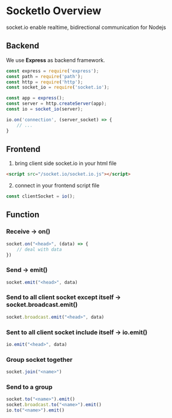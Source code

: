 # SocketIo Overview


socket.io enable realtime, bidirectional communication for Nodejs

## Backend

We use **Express** as backend framework.

```js
const express = require('express');
const path = require('path');
const http = require('http');
const socket_io = require('socket.io');

const app = express();
const server = http.createServer(app);
const io = socket_io(server);

io.on('connection', (server_socket) => {
    // ...
}
```

## Frontend

1. bring client side socket.io in your html file

```html
<script src="/socket.io/socket.io.js"></script>
```

2. connect in your frontend script file

```js
const clientSocket = io();
```

## Function

### Receive -> on()

```js
socket.on("<head>", (data) => {
    // deal with data
})
``` 

### Send -> emit()

```js
socket.emit("<head>", data)
```

### Send to all client socket except itself -> socket.broadcast.emit()

```js
socket.broadcast.emit("<head>", data)
```

### Sent to all client socket include itself -> io.emit()

```js
io.emit("<head>", data)
```

### Group socket together

```js
socket.join("<name>")
```

### Send to a group

```js
socket.to("<name>").emit()
socket.broadcast.to("<name>").emit()
io.to("<name>").emit()
```
